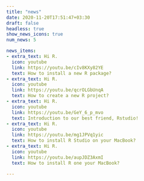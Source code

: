 ```yaml
---
title: "news"
date: 2020-11-20T17:51:47+03:30
draft: false
headless: true
show_news_icons: true
num_news: 5

news_items:
- extra_text: Hi R.
  icon: youtube
  link: https://youtu.be/cIv8KXy82YE
  text: How to install a new R package?
- extra_text: Hi R.
  icon: youtube
  link: https://youtu.be/qcrOLGbUnqA
  text: How to create a new R project?
- extra_text: Hi R.
  icon: youtube
  link: https://youtu.be/GeY_6_p_mvo
  text: Introduction to our best friend, Rstudio!
- extra_text: Hi R.
  icon: youtube
  link: https://youtu.be/mg1JPVq1yic
  text: How to install R Studio on your MacBook?
- extra_text: Hi R.
  icon: youtube
  link: https://youtu.be/aupJDZ3AxmI
  text: How to install R one your MacBook?

---
```

